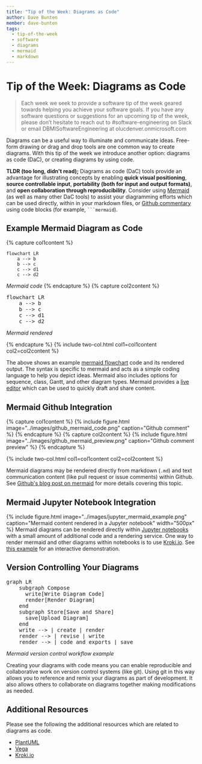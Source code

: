 ```yaml
---
title: "Tip of the Week: Diagrams as Code"
author: Dave Bunten
member: dave-bunten
tags:
  - tip-of-the-week
  - software
  - diagrams
  - mermaid
  - markdown
---
```


# Tip of the Week: Diagrams as Code

> Each week we seek to provide a software tip of the week geared towards helping you achieve your software goals. If you have any software questions or suggestions for an upcoming tip of the week, please don’t hesitate to reach out to #software-engineering on Slack or email DBMISoftwareEngineering at olucdenver.onmicrosoft.com

Diagrams can be a useful way to illuminate and communicate ideas. Free-form drawing or drag and drop tools are one common way to create diagrams. With this tip of the week we introduce another option: diagrams as code (DaC), or creating diagrams by using code.

__TLDR (too long, didn't read);__
Diagrams as code (DaC) tools provide an advantage for illustrating concepts by enabling __quick visual positioning__, __source controllable input__, __portability (both for input and output formats)__, and __open collaboration through reproducibility__. Consider using [Mermaid](https://mermaid-js.github.io/mermaid/) (as well as many other DaC tools) to assist your diagramming efforts which can be used directly, within in your markdown files, or [Github commentary](https://docs.github.com/en/get-started/writing-on-github/working-with-advanced-formatting/creating-diagrams#creating-mermaid-diagrams) using code blocks (for example, ` ```mermaid `).

## Example Mermaid Diagram as Code

{% capture col1content %}

```
flowchart LR
    a --> b
    b --> c
    c --> d1
    c --> d2
```

_Mermaid code_
{% endcapture %}
{% capture col2content %}

<pre class="mermaid">
flowchart LR
    a --> b
    b --> c
    c --> d1
    c --> d2
</pre>
_Mermaid rendered_
<script type="module">
  import mermaid from 'https://unpkg.com/mermaid@9/dist/mermaid.esm.min.mjs';
  mermaid.initialize({ startOnLoad: true });
</script>

{% endcapture %}
{% include two-col.html col1=col1content col2=col2content %}

The above shows an example [mermaid flowchart](https://mermaid-js.github.io/mermaid/#/flowchart) code and its rendered output. The syntax is specific to mermaid and acts as a simple coding language to help you depict ideas. Mermaid also includes options for sequence, class, Gantt, and other diagram types. Mermaid provides a [live editor](https://mermaid.live/edit#pako:eNpVzD1PwzAQBuC_Et2cRv6KL_HABBtT2SovV9vQCBxXlqPSRvnvhFRI9KZ73vuYwSUfwMD7V7q4E-VSve7tWK1F1W73VB3vOG5wd7gNnj9IQA0x5EiDX9_NvzML5RRisGDW1lP-tGDHZd2jqaS36-jAlDyFGqazpxKeB_rIFB_DFz-UlP-yM42HlOI_gpnhGww2vMMee62kapliqoYrmJ41SjONrOVSSN21Sw237Z43DLVgXCNKIWSHuPwAvLtMeg) which can be used to quickly draft and share content.

## Mermaid Github Integration

{% capture col1content %}
{% include figure.html image="../images/github_mermaid_code.png" caption="Github comment"  %}
{% endcapture %}
{% capture col2content %}
{% include figure.html image="../images/github_mermaid_preview.png" caption="Github comment preview"  %}
{% endcapture %}

{% include two-col.html col1=col1content col2=col2content %}

Mermaid diagrams may be rendered directly from markdown (`.md`) and text communication content (like pull request or issue comments) within Github. See [Github's blog post on mermaid](https://github.blog/2022-02-14-include-diagrams-markdown-files-mermaid/) for more details covering this topic.

## Mermaid Jupyter Notebook Integration

{% include figure.html image="../images/jupyter_mermaid_example.png" caption="Mermaid content rendered in a Jupyter notebook"  width="500px" %}
Mermaid diagrams can be rendered directly within [Jupyter notebooks](https://en.wikipedia.org/wiki/Project_Jupyter#Jupyter_Notebook_Documents) with a small amount of additional code and a rendering service. One way to render mermaid and other diagrams within notebooks is to use [Kroki.io](https://kroki.io/). See [this example](https://cu-dbmi.github.io/notebooks/lab?path=mermaid_example.ipynb) for an interactive demonstration.

## Version Controlling Your Diagrams

<pre class="mermaid">
graph LR
    subgraph Compose
      write[Write Diagram Code]
      render[Render Diagram]
    end
    subgraph Store[Save and Share]
      save[Upload Diagram]
    end
    write --> | create | render
    render --> | revise | write
    render --> | code and exports | save
</pre>
_Mermaid version control workflow example_

Creating your diagrams with code means you can enable reproducible and collaborative work on version control systems (like git). Using git in this way allows you to reference and remix your diagrams as part of development. It also allows others to collaborate on diagrams together making modifications as needed.

## Additional Resources

Please see the following the additional resources which are related to diagrams as code.

- [PlantUML](https://plantuml.com/)
- [Vega](https://vega.github.io/vega/)
- [Kroki.io](https://kroki.io/)
